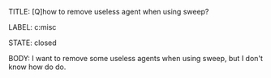 TITLE:
[Q]how to remove useless agent when using sweep?

LABEL:
c:misc

STATE:
closed

BODY:
I want to remove some useless agents when using sweep, but I don't know how do do.

